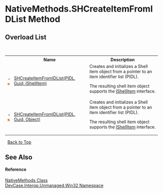 # NativeMethods.SHCreateItemFromIDList Method 
 


## Overload List
&nbsp;<table><tr><th></th><th>Name</th><th>Description</th></tr><tr><td>![Public method](media/pubmethod.gif "Public method")![Static member](media/static.gif "Static member")</td><td><a href="M_DevCase_Interop_Unmanaged_Win32_NativeMethods_SHCreateItemFromIDList">SHCreateItemFromIDList(PIDL, Guid, IShellItem)</a></td><td>
Creates and initializes a Shell item object from a pointer to an item identifier list (PIDL). 

 The resulting shell item object supports the <a href="T_DevCase_Interop_Unmanaged_Win32_Interfaces_IShellItem">IShellItem</a> interface.</td></tr><tr><td>![Public method](media/pubmethod.gif "Public method")![Static member](media/static.gif "Static member")</td><td><a href="M_DevCase_Interop_Unmanaged_Win32_NativeMethods_SHCreateItemFromIDList_1">SHCreateItemFromIDList(PIDL, Guid, Object)</a></td><td>
Creates and initializes a Shell item object from a pointer to an item identifier list (PIDL). 

 The resulting shell item object supports the <a href="T_DevCase_Interop_Unmanaged_Win32_Interfaces_IShellItem">IShellItem</a> interface.</td></tr></table>&nbsp;
<a href="#nativemethods.shcreateitemfromidlist-method">Back to Top</a>

## See Also


#### Reference
<a href="T_DevCase_Interop_Unmanaged_Win32_NativeMethods">NativeMethods Class</a><br /><a href="N_DevCase_Interop_Unmanaged_Win32">DevCase.Interop.Unmanaged.Win32 Namespace</a><br />